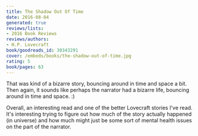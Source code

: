 ```yaml
---
title: The Shadow Out Of Time
date: 2016-08-04
generated: true
reviews/lists:
- 2016 Book Reviews
reviews/authors:
- H.P. Lovecraft
book/goodreads_id: 30343291
cover: /embeds/books/the-shadow-out-of-time.jpg
rating: 5
book/pages: 63
---
```

That was kind of a bizarre story, bouncing around in time and space a bit. Then again, it sounds like perhaps the narrator had a bizarre life, bouncing around in time and space. :)  

Overall, an interesting read and one of the better Lovecraft stories I've read. It's interesting trying to figure out how much of the story actually happened (in universe) and how much might just be some sort of mental health issues on the part of the narrator.

<!--more-->